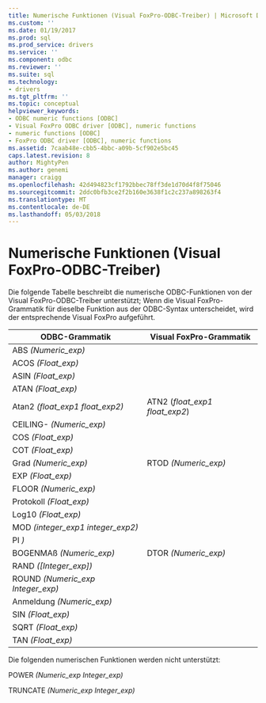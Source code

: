 ```yaml
---
title: Numerische Funktionen (Visual FoxPro-ODBC-Treiber) | Microsoft Docs
ms.custom: ''
ms.date: 01/19/2017
ms.prod: sql
ms.prod_service: drivers
ms.service: ''
ms.component: odbc
ms.reviewer: ''
ms.suite: sql
ms.technology:
- drivers
ms.tgt_pltfrm: ''
ms.topic: conceptual
helpviewer_keywords:
- ODBC numeric functions [ODBC]
- Visual FoxPro ODBC driver [ODBC], numeric functions
- numeric functions [ODBC]
- FoxPro ODBC driver [ODBC], numeric functions
ms.assetid: 7caab48e-cbb5-4bbc-a09b-5cf902e5bc45
caps.latest.revision: 8
author: MightyPen
ms.author: genemi
manager: craigg
ms.openlocfilehash: 42d494823cf1792bbec78ff3de1d70d4f8f75046
ms.sourcegitcommit: 2ddc0bfb3ce2f2b160e3638f1c2c237a898263f4
ms.translationtype: MT
ms.contentlocale: de-DE
ms.lasthandoff: 05/03/2018
---
```

# <a name="numeric-functions-visual-foxpro-odbc-driver"></a>Numerische Funktionen (Visual FoxPro-ODBC-Treiber)
Die folgende Tabelle beschreibt die numerische ODBC-Funktionen von der Visual FoxPro-ODBC-Treiber unterstützt; Wenn die Visual FoxPro-Grammatik für dieselbe Funktion aus der ODBC-Syntax unterscheidet, wird der entsprechende Visual FoxPro aufgeführt.  
  
|ODBC-Grammatik|Visual FoxPro-Grammatik|  
|------------------|---------------------------|  
|ABS *(Numeric_exp)*||  
|ACOS *(Float_exp)*||  
|ASIN *(Float_exp)*||  
|ATAN *(Float_exp)*||  
|Atan2 *(float_exp1 float_exp2)*|ATN2 (*float_exp1 float_exp2*)|  
|CEILING- *(Numeric_exp)*||  
|COS *(Float_exp)*||  
|COT *(Float_exp)*||  
|Grad *(Numeric_exp)*|RTOD *(Numeric_exp)*|  
|EXP *(Float_exp)*||  
|FLOOR *(Numeric_exp)*||  
|Protokoll *(Float_exp)*||  
|Log10 *(Float_exp)*||  
|MOD *(integer_exp1 integer_exp2)*||  
|PI *)*||  
|BOGENMAß *(Numeric_exp)*|DTOR *(Numeric_exp)*|  
|RAND *([Integer_exp])*||  
|ROUND *(Numeric_exp Integer_exp)*||  
|Anmeldung *(Numeric_exp)*||  
|SIN *(Float_exp)*||  
|SQRT *(Float_exp)*||  
|TAN *(Float_exp)*||  
  
 Die folgenden numerischen Funktionen werden nicht unterstützt:  
  
 POWER *(Numeric_exp Integer_exp)*  
  
 TRUNCATE *(Numeric_exp Integer_exp)*
